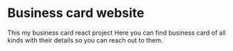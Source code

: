# Business card website

This my business card react project
Here you can find business card of all kinds with their details so you can reach out to them.

